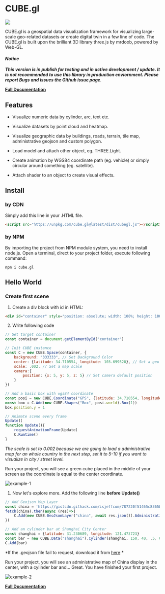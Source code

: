 # CUBE.gl

<img src="https://i.ibb.co/bJVTwkW/Group-35.png">


CUBE.gl is a geospatial data visualization framework for visualizing large-scale geo-related datasets or create digital twin in a few line of code. The CUBE.gl is built upon the brilliant 3D library three.js by mrdoob, powered by Web-GL.


#### *Notice* 

***This version is in publish for testing and in active development / update. It is not recommended to use this library in production enviornment. Please report Bugs and issues the Github issue page.***



[**Full Documentation**](https://cubegl.org)


## Features

- Visualize numeric data by cylinder, arc, text etc.

- Visualize datasets by point cloud and heatmap.

- Visualize geographic data by buildings, roads, terrain, tile map, administrative geojson and custom polygon.

- Load model and attach other object, eg. THREE.Light.

- Create animation by WGS84 coordinate path (eg. vehicle) or simply circular around something (eg. satellite).

-  Attach shader to an object to create visual effects.

## Install



### by CDN

Simply add this line in your .HTML file.

```html
<script src="https://unpkg.com/cube.gl@latest/dist/cubegl.js"></script>
```



### by NPM

By importing the project from NPM module system, you need to install node.js. Open a terminal, direct to your project folder, execute following command:

`npm i cube.gl`



## Hello World



### Create first scene



1. Create a div block with id in HTML:

```html
<div id="container" style="position: absolute; width: 100%; height: 100%;"></div>
```



2. Write following code

```javascript
// Get target container
const container = document.getElementById('container')

// Init CUBE instance
const C = new CUBE.Space(container, {
	background: "333333", // Set Background Color
	center: {latitude: 34.710554, longitude: 103.699520}, // Set a geo location center
	scale: .002, // Set a map scale
	camera:{
		position: {x: 5, y: 5, z: 5} // Set camera default position
	}
})

// Add a basic box with wgs84 coordinate
const posi = new CUBE.Coordinate("GPS", {latitude: 34.710554, longitude: 103.699520}).ComputeWorldCoordinate()
const box = C.Add(new CUBE.Shapes("Box", posi.world).Box(1))
box.position.y = 1

// Animate scene every frame
Update()
function Update(){
    requestAnimationFrame(Update)
    C.Runtime()
}
```

*The scale is set to 0.002 because we are going to load a administrative map for an whole country in the next step, set it to 5-10 if you want to visualize in city / street level.*



Run your project, you will see a green cube placed in the middle of your screen as the coordinate is equal to the center coordinate.



![example-1](https://cubegl.org/assets/use/example-1.png)



1. Now let's explore more. Add the following line **before Update()**

```javascript
// Add Geojson Map Layer
const china = 'https://gistcdn.githack.com/isjeffcom/787220f51465c8365b4ccc7247a919e7/raw/1afd3f92f64d8dd01534b6831d65de395f07b43e/china.geojson'
fetch(china).then(async (res)=>{
    C.Add(new CUBE.GeoJsonLayer("china", await res.json()).AdministrativeMap({border: true, height: .5}))
})

// Add an cylinder bar at Shanghai City Center
const shanghai = {latitude: 31.230689, longitude: 121.473723}
const bar = new CUBE.Data("shanghai").Cylinder(shanghai, 150, 40, .5, 0xff6600)
C.Add(bar)
```

*If the .geojson file fail to request, download it from [here](https://gist.github.com/isjeffcom/787220f51465c8365b4ccc7247a919e7) * 



Run your project, you will see an administrative map of China display in the center, with a cylinder bar and... Great. You have finished your first project.



![example-2](https://cubegl.org/assets/use/example-2.png)



[**Full Documentation**](https://cubegl.org)
